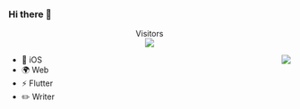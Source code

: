 ### Hi there 👋

<p align="center"> 
  Visitors<br><img src="https://profile-counter.glitch.me/ijinfeng/count.svg" />
</p>

<img align="right" src="https://github-readme-stats.vercel.app/api?username=ijinfeng&show_icons=true&icon_color=0366d6&text_color=24292e&bg_color=ffffff&hide_title=true" />

- 📱 iOS
- 🌍 Web
- ⚡️ Flutter
- ✏️ Writer

<!--
**ijinfeng/ijinfeng** is a ✨ _special_ ✨ repository because its `README.md` (this file) appears on your GitHub profile.

Here are some ideas to get you started:

- 🔭 I’m currently working on ...
- 🌱 I’m currently learning ...
- 👯 I’m looking to collaborate on ...
- 🤔 I’m looking for help with ...
- 💬 Ask me about ...
- 📫 How to reach me: ...
- 😄 Pronouns: ...
- ⚡ Fun fact: ...
-->
